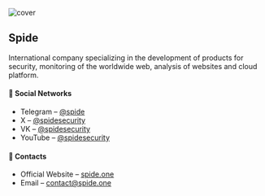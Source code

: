 ![cover](https://github.com/spidesecurity/.github/blob/main/github-cover.png?raw=true)

## Spide

International company specializing in the development of products for security, monitoring of the worldwide web, analysis of websites and cloud platform.

#### :link: Social Networks

- Telegram – [@spide](https://t.me/spide)
- X – [@spidesecurity](https://twitter.com/spidesecurity)
- VK – [@spidesecurity](https://vk.com/spidesecurity)
- YouTube – [@spidesecurity](https://www.youtube.com/@spidesecurity)

#### :link: Contacts

- Official Website – [spide.one](https://spide.one?utm_source=github)
- Email – [contact@spide.one](mailto:contact@spide.one)

